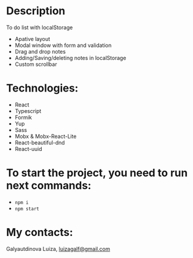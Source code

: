 # Description

To do list with localStorage

- Apative layout
- Modal window with form and validation
- Drag and drop notes
- Adding/Saving/deleting notes in localStorage
- Custom scrollbar

# Technologies:

- React
- Typescript
- Formik
- Yup
- Sass
- Mobx & Mobx-React-Lite
- React-beautiful-dnd
- React-uuid

# To start the project, you need to run next commands:

- `npm i`
- `npm start`

# My contacts:

Galyautdinova Luiza, luizagalf@gmail.com
